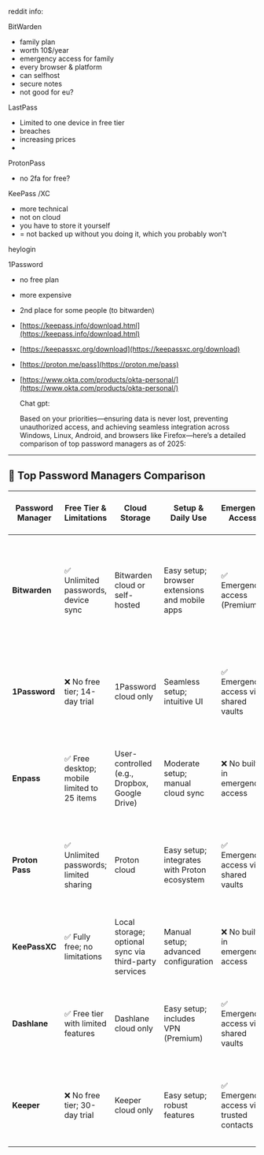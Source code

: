 
reddit info:

BitWarden
- family plan
- worth 10$/year
- emergency access for family
- every browser & platform
- can selfhost
- secure notes
- not good for eu?

LastPass
- Limited to one device in free tier
- breaches
- increasing prices
-

ProtonPass
- no 2fa for free?

KeePass /XC
- more technical
- not on cloud
- you have to store it yourself
- = not backed up without you doing it, which you probably won't

heylogin

1Password
- no free plan
- more expensive
- 2nd place for some people (to bitwarden)

- [https://keepass.info/download.html](https://keepass.info/download.html)
- [https://keepassxc.org/download](https://keepassxc.org/download)
- [https://proton.me/pass](https://proton.me/pass)
- [https://www.okta.com/products/okta-personal/](https://www.okta.com/products/okta-personal/)
  
  Chat gpt:
  
  Based on your priorities—ensuring data is never lost, preventing unauthorized access, and achieving seamless integration across Windows, Linux, Android, and browsers like Firefox—here’s a detailed comparison of top password managers as of 2025:

---

## 🔐 Top Password Managers Comparison

|Password Manager|Free Tier & Limitations|Cloud Storage|Setup & Daily Use|Emergency Access|Platforms & Browser Support|Security Model|
|---|---|---|---|---|---|---|
|**Bitwarden**|✅ Unlimited passwords, device sync|Bitwarden cloud or self-hosted|Easy setup; browser extensions and mobile apps|✅ Emergency access (Premium)|Windows, Linux, Android, iOS; Chrome, Firefox, Edge, Safari, Brave, Vivaldi, Tor|Open-source, end-to-end encrypted|
|**1Password**|❌ No free tier; 14-day trial|1Password cloud only|Seamless setup; intuitive UI|✅ Emergency access via shared vaults|Windows, Linux, Android, iOS; Chrome, Firefox, Edge, Safari, Brave|Proprietary, zero-knowledge|
|**Enpass**|✅ Free desktop; mobile limited to 25 items|User-controlled (e.g., Dropbox, Google Drive)|Moderate setup; manual cloud sync|❌ No built-in emergency access|Windows, Linux, Android, iOS; Chrome, Firefox, Edge, Safari|Local encryption; no cloud storage by default|
|**Proton Pass**|✅ Unlimited passwords; limited sharing|Proton cloud|Easy setup; integrates with Proton ecosystem|✅ Emergency access via shared vaults|Windows, Linux, Android, iOS; Chrome, Firefox, Edge, Safari, Brave|End-to-end encrypted; open-source|
|**KeePassXC**|✅ Fully free; no limitations|Local storage; optional sync via third-party services|Manual setup; advanced configuration|❌ No built-in emergency access|Windows, Linux, macOS; Chrome, Firefox via plugins|Open-source; local encryption|
|**Dashlane**|✅ Free tier with limited features|Dashlane cloud only|Easy setup; includes VPN (Premium)|✅ Emergency access via shared vaults|Windows, Linux, Android, iOS; Chrome, Firefox, Edge, Safari|Proprietary, zero-knowledge|
|**Keeper**|❌ No free tier; 30-day trial|Keeper cloud only|Easy setup; robust features|✅ Emergency access via trusted contacts|Windows, Linux, Android, iOS; Chrome, Firefox, Edge, Safari|Proprietary, zero-knowledge|
